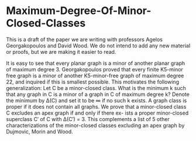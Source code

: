 # Maximum-Degree-Of-Minor-Closed-Classes

This is a draft of the paper we are writing with professors Agelos Georgakopoulos and David Wood. We do not intend to add any new material or proofs, but we are making it easier to read.

It is easy to see that every planar graph is a minor of another planar graph
of maximum degree 3. Georgakopoulos proved that every finite K5-minor
free graph is a minor of another K5-minor-free graph of maximum degree
22, and inquired if this is smallest possible.
This motivates the following generalization: Let C be a minor-closed class.
What is the minimum k such that any graph in C is a minor of a graph
in C of maximum degree k? Denote the minimum by ∆(C) and set it to
be ∞ if no such k exists.
A graph class is proper if it does not contain all graphs. We prove that
a minor-closed class C excludes an apex graph if and only if there ex-
ists a proper minor-closed superclass C′ of C with ∆(C′) = 3. This
complements a list of 5 other characterizations of the minor-closed classes
excluding an apex graph by Dujmovic, Morin and Wood.
